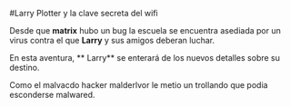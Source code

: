 #Larry Plotter y la clave secreta del wifi

Desde que **matrix** hubo un bug la escuela se encuentra asediada por un virus
contra el que **Larry** y sus amigos deberan luchar.
 
En esta aventura, ** Larry** se enterará de los nuevos detalles sobre su destino.
 
Como el malvacdo hacker malderlvor le metio un trollando que podia esconderse malwared.


